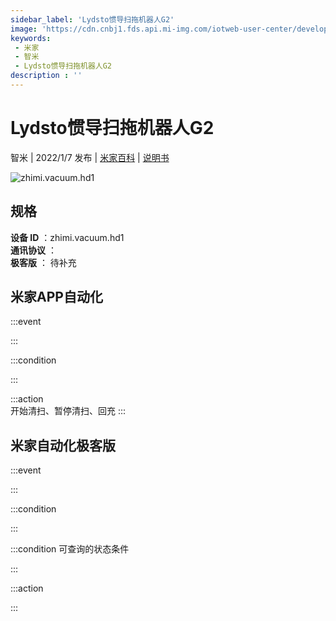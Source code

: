 ```yaml
---
sidebar_label: 'Lydsto惯导扫拖机器人G2'
image: 'https://cdn.cnbj1.fds.api.mi-img.com/iotweb-user-center/developer_1679047955976NOsuM451.png?GalaxyAccessKeyId=AKVGLQWBOVIRQ3XLEW&Expires=9223372036854775807&Signature=xGu7wXKduon9VNApSs8UGw0899E='
keywords: 
 - 米家
 - 智米
 - Lydsto惯导扫拖机器人G2
description : ''
---
```

# Lydsto惯导扫拖机器人G2

智米 | 2022/1/7 发布 | [米家百科](https://home.mi.com/webapp/content/baike/product/index.html?model=zhimi.vacuum.hd1) | [说明书](https://home.mi.com/views/introduction.html?model=zhimi.vacuum.hd1&region=cn)

![zhimi.vacuum.hd1](https://cdn.cnbj1.fds.api.mi-img.com/iotweb-user-center/developer_1679047955976NOsuM451.png?GalaxyAccessKeyId=AKVGLQWBOVIRQ3XLEW&Expires=9223372036854775807&Signature=xGu7wXKduon9VNApSs8UGw0899E=)

## 规格  
> 
**设备 ID** ：zhimi.vacuum.hd1  
**通讯协议** ：  
**极客版**  ： 待补充 


## 米家APP自动化  

:::event  

:::

:::condition  

:::

:::action   
开始清扫、暂停清扫、回充
:::

## 米家自动化极客版  

:::event  

:::

:::condition  

:::

:::condition 可查询的状态条件  

:::

:::action  

:::

        
